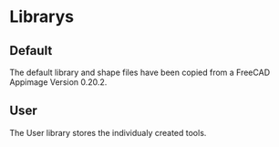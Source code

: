 # Librarys #

## Default ##
The default library and shape files have been copied from a FreeCAD Appimage Version 0.20.2.

## User ##
The User library stores the individualy created tools.


